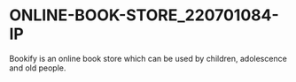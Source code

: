 # ONLINE-BOOK-STORE_220701084-IP
Bookify is an online book store which can be used by children, adolescence and old people.
